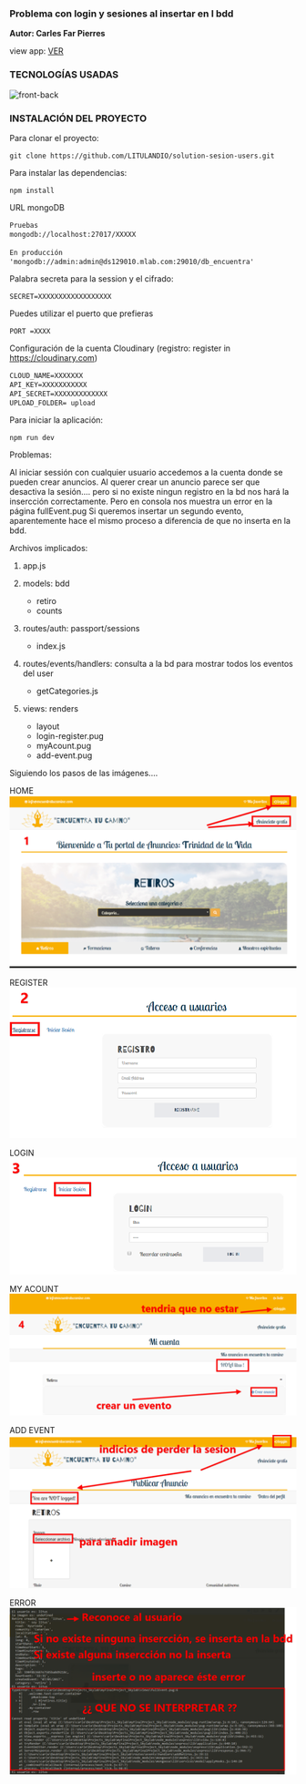 ### Problema con login y sesiones al insertar en l bdd

**Autor: Carles Far Pierres**

view app: [VER](http://encuentratucamino.herokuapp.com/)

### TECNOLOGÍAS USADAS

![front-back](https://github.com/LITULANDIO/myFinalProject_Skylab/blob/master/assets/technologies.gif?raw=true) 

### INSTALACIÓN DEL PROYECTO

 Para clonar el proyecto:

```
git clone https://github.com/LITULANDIO/solution-sesion-users.git
```

Para instalar las dependencias:

```
npm install
```

URL mongoDB

```
Pruebas
mongodb://localhost:27017/XXXXX

En producción
'mongodb://admin:admin@ds129010.mlab.com:29010/db_encuentra'
```

Palabra secreta para la session y el cifrado:

```
SECRET=XXXXXXXXXXXXXXXXXX
```


Puedes utilizar el puerto que prefieras

```
PORT =XXXX
```


Configuración de la cuenta Cloudinary (registro: register in https://cloudinary.com)

```
CLOUD_NAME=XXXXXXX
API_KEY=XXXXXXXXXXX
API_SECRET=XXXXXXXXXXXXX
UPLOAD_FOLDER= upload
```

Para iniciar la aplicación:

```
npm run dev
```

Problemas:

Al iniciar sessión con cualquier usuario accedemos a la cuenta donde se pueden crear anuncios. Al querer crear un anuncio parece ser que desactiva la sesión.... pero si no existe ningun registro en la bd nos hará la insercción correctamente. Pero en consola nos muestra un error en la página fullEvent.pug
Si queremos insertar un segundo evento, aparentemente hace el mismo proceso a diferencia de que no inserta en la bdd.

Archivos implicados:

1. app.js 

2. models: bdd
    - retiro
    - counts
    
3. routes/auth: passport/sessions
    - index.js
     
4. routes/events/handlers: consulta a la bd para mostrar todos los eventos del user
    - getCategories.js

5. views: renders
    - layout
    - login-register.pug
    - myAcount.pug
    - add-event.pug

Siguiendo los pasos de las imágenes....

HOME
![1](https://github.com/LITULANDIO/solution-sesion-users/blob/master/assets/process_1-home.png)

REGISTER
![2](https://github.com/LITULANDIO/solution-sesion-users/blob/master/assets/process_2-login.pug.pn.png)

LOGIN
![3](https://github.com/LITULANDIO/solution-sesion-users/blob/master/assets/process_3-login.pug.png)

MY ACOUNT
![4](https://github.com/LITULANDIO/solution-sesion-users/blob/master/assets/process_4-myAcount.pug.png)

ADD EVENT
![5](https://github.com/LITULANDIO/solution-sesion-users/blob/master/assets/process_5-addEvent.pug.png)

ERROR
![6](https://github.com/LITULANDIO/solution-sesion-users/blob/master/assets/error.png)